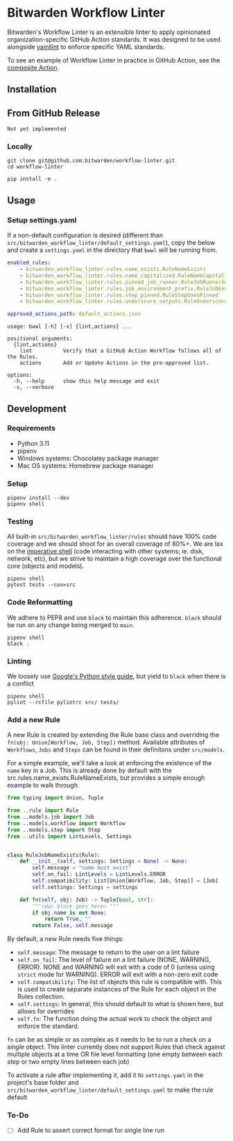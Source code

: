 # Bitwarden Workflow Linter

Bitwarden's Workflow Linter is an extensible linter to apply opinionated organization-specific
GitHub Action standards. It was designed to be used alongside
[yamllint](https://github.com/adrienverge/yamllint) to enforce
specific YAML standards.

To see an example of Workflow Linter in practice in GitHub Action, see the
[composite Action](https://github.com/bitwarden/gh-actions/tree/main/lint-workflow).

## Installation

## From GitHub Release

```
Not yet implemented
```

### Locally

```
git clone git@github.com:bitwarden/workflow-linter.git
cd workflow-linter

pip install -e .
```

## Usage

### Setup settings.yaml

If a non-default configuration is desired (different than `src/bitwarden_workflow_linter/default_settings.yaml`), copy
the below and create a `settings.yaml` in the directory that `bwwl` will be running from.

```yaml
enabled_rules:
    - bitwarden_workflow_linter.rules.name_exists.RuleNameExists
    - bitwarden_workflow_linter.rules.name_capitalized.RuleNameCapitalized
    - bitwarden_workflow_linter.rules.pinned_job_runner.RuleJobRunnerVersionPinned
    - bitwarden_workflow_linter.rules.job_environment_prefix.RuleJobEnvironmentPrefix
    - bitwarden_workflow_linter.rules.step_pinned.RuleStepUsesPinned
    - bitwarden_workflow_linter.rules.underscore_outputs.RuleUnderscoreOutputs

approved_actions_path: default_actions.json
```

```
usage: bwwl [-h] [-v] {lint,actions} ...

positional arguments:
  {lint,actions}
    lint          Verify that a GitHub Action Workflow follows all of the Rules.
    actions       Add or Update Actions in the pre-approved list.

options:
  -h, --help      show this help message and exit
  -v, --verbose
```

## Development

### Requirements

-   Python 3.11
-   pipenv
-   Windows systems: Chocolatey package manager
-   Mac OS systems: Homebrew package manager

### Setup

```
pipenv install --dev
pipenv shell
```

### Testing

All built-in `src/bitwarden_workflow_linter/rules` should have 100% code coverage and we should shoot for an overall coverage of 80%+.
We are lax on the
[imperative shell](https://www.destroyallsoftware.com/screencasts/catalog/functional-core-imperative-shell)
(code interacting with other systems; ie. disk, network, etc), but we strive to maintain a high coverage over the
functional core (objects and models).

```
pipenv shell
pytest tests --cov=src
```

### Code Reformatting

We adhere to PEP8 and use `black` to maintain this adherence. `black` should be run on any change being merged
to `main`.

```
pipenv shell
black .
```

### Linting

We loosely use [Google's Python style guide](https://google.github.io/styleguide/pyguide.html), but yield to
`black` when there is a conflict

```
pipenv shell
pylint --rcfile pylintrc src/ tests/
```

### Add a new Rule

A new Rule is created by extending the Rule base class and overriding the `fn(obj: Union[Workflow, Job, Step])` method.
Available attributes of `Workflows`, `Jobs` and `Steps` can be found in their definitons under `src/models`.

For a simple example, we'll take a look at enforcing the existence of the `name` key in a Job. This is already done by
default with the src.rules.name_exists.RuleNameExists, but provides a simple enough example to walk through.

```python
from typing import Union, Tuple

from ..rule import Rule
from ..models.job import Job
from ..models.workflow import Workflow
from ..models.step import Step
from ..utils import LintLevels, Settings


class RuleJobNameExists(Rule):
    def __init__(self, settings: Settings = None) -> None:
        self.message = "name must exist"
        self.on_fail: LintLevels = LintLevels.ERROR
        self.compatibility: List[Union[Workflow, Job, Step]] = [Job]
        self.settings: Settings = settings

    def fn(self, obj: Job) -> Tuple[bool, str]:
        """<doc block goes here> """
        if obj.name is not None:
            return True, ""
        return False, self.message
```

By default, a new Rule needs five things:

-   `self.message`: The message to return to the user on a lint failure
-   `self.on_fail`: The level of failure on a lint failure (NONE, WARNING, ERROR).
    NONE and WARNING will exit with a code of 0 (unless using `strict` mode for WARNING).
    ERROR will exit with a non-zero exit code
-   `self.compatibility`: The list of objects this rule is compatible with. This is used to create separate instances of
    the Rule for each object in the Rules collection.
-   `self.settings`: In general, this should default to what is shown here, but allows for overrides
-   `self.fn`: The function doing the actual work to check the object and enforce the standard.

`fn` can be as simple or as complex as it needs to be to run a check on a _single_ object. This linter currently does
not support Rules that check against multiple objects at a time OR file level formatting (one empty between each step or
two empty lines between each job)

To activate a rule after implementing it, add it to `settings.yaml` in the project's base folder
and `src/bitwarden_workflow_linter/default_settings.yaml` to make the rule default

### To-Do

-   [ ] Add Rule to assert correct format for single line run
